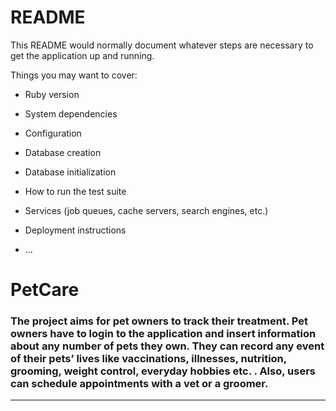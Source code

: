 # README

This README would normally document whatever steps are necessary to get the
application up and running.

Things you may want to cover:

* Ruby version

* System dependencies

* Configuration

* Database creation

* Database initialization

* How to run the test suite

* Services (job queues, cache servers, search engines, etc.)

* Deployment instructions

* ...
# PetCare

### The project aims for pet owners to track their treatment. Pet owners have to login to the application and insert information about any number of pets they own. They can record any event of their pets’ lives like vaccinations, illnesses, nutrition, grooming, weight control, everyday hobbies etc. . Also, users can schedule appointments with a vet or a groomer.

<hr/>
